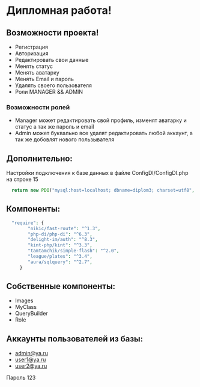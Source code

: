 # Дипломная работа! 

## Возможности проекта!
- Регистрация
- Авторизация
- Редактировать свои данные
- Менять статус
- Менять аватарку
- Менять Email и пароль 
- Удалять своего пользователя
- Роли MANAGER && ADMIN


### Возможности ролей 
- Manager может редактировать свой профиль, изменят аватарку и статус а так же пароль и email
- Admin может буквально все удалят редактировать любой аккаунт, а так же добовлят нового пользывателя 


## Дополнительно:
Настройки подключения к базе данных в файле ConfigDI/ConfigDI.php на строке 15

```php
  return new PDO("mysql:host=localhost; dbname=diplom3; charset=utf8", "root", "root");
```
## Компоненты:
```php
  "require": {
        "nikic/fast-route": "^1.3",
        "php-di/php-di": "^6.3",
        "delight-im/auth": "^8.3",
        "kint-php/kint": "^3.3",
        "tamtamchik/simple-flash": "^2.0",
        "league/plates": "^3.4",
        "aura/sqlquery": "^2.7",
     }
```
## Собственные компоненты:
  - Images
  - MyClass
  - QueryBuilder
  - Role

## Аккаунты пользователей из базы:
- admin@ya.ru
- user1@ya.ru
- user2@ya.ru

Пароль 123
